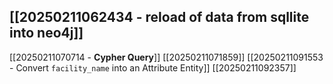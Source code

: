 [[20250211062434 - reload of data from sqllite into neo4j]]
------


[[20250211070714 - **Cypher Query**]]
[[20250211071859]]
[[20250211091553 - Convert `facility_name` into an Attribute Entity]]
[[20250211092357]]




